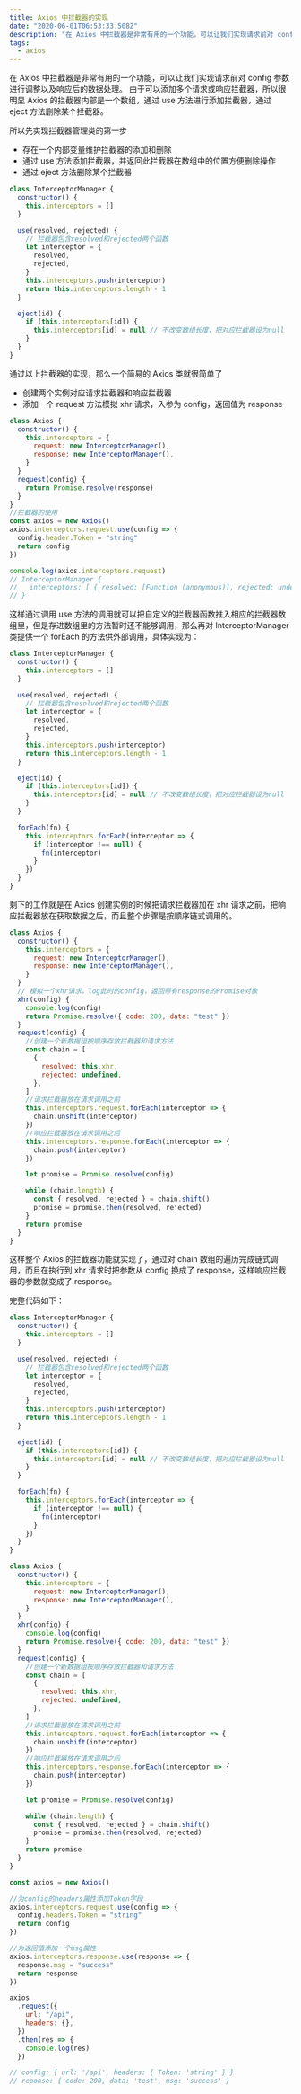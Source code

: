 ```yaml
---
title: Axios 中拦截器的实现
date: "2020-06-01T06:53:33.508Z"
description: "在 Axios 中拦截器是非常有用的一个功能，可以让我们实现请求前对 config 参数进行调整以及响应后的数据处理"
tags:
  - axios
---
```


在 Axios 中拦截器是非常有用的一个功能，可以让我们实现请求前对 config 参数进行调整以及响应后的数据处理。
由于可以添加多个请求或响应拦截器，所以很明显 Axios 的拦截器内部是一个数组，通过 use 方法进行添加拦截器，通过 eject 方法删除某个拦截器。

所以先实现拦截器管理类的第一步

- 存在一个内部变量维护拦截器的添加和删除
- 通过 use 方法添加拦截器，并返回此拦截器在数组中的位置方便删除操作
- 通过 eject 方法删除某个拦截器

```javascript
class InterceptorManager {
  constructor() {
    this.interceptors = []
  }

  use(resolved, rejected) {
    // 拦截器包含resolved和rejected两个函数
    let interceptor = {
      resolved,
      rejected,
    }
    this.interceptors.push(interceptor)
    return this.interceptors.length - 1
  }

  eject(id) {
    if (this.interceptors[id]) {
      this.interceptors[id] = null // 不改变数组长度，把对应拦截器设为null
    }
  }
}
```

通过以上拦截器的实现，那么一个简易的 Axios 类就很简单了

- 创建两个实例对应请求拦截器和响应拦截器
- 添加一个 request 方法模拟 xhr 请求，入参为 config，返回值为 response

```javascript
class Axios {
  constructor() {
    this.interceptors = {
      request: new InterceptorManager(),
      response: new InterceptorManager(),
    }
  }
  request(config) {
    return Promise.resolve(response)
  }
}
//拦截器的使用
const axios = new Axios()
axios.interceptors.request.use(config => {
  config.header.Token = "string"
  return config
})

console.log(axios.interceptors.request)
// InterceptorManager {
//   interceptors: [ { resolved: [Function (anonymous)], rejected: undefined } ]
// }
```

这样通过调用 use 方法的调用就可以把自定义的拦截器函数推入相应的拦截器数组里，但是存进数组里的方法暂时还不能够调用，那么再对 InterceptorManager 类提供一个 forEach 的方法供外部调用，具体实现为：

```javascript
class InterceptorManager {
  constructor() {
    this.interceptors = []
  }

  use(resolved, rejected) {
    // 拦截器包含resolved和rejected两个函数
    let interceptor = {
      resolved,
      rejected,
    }
    this.interceptors.push(interceptor)
    return this.interceptors.length - 1
  }

  eject(id) {
    if (this.interceptors[id]) {
      this.interceptors[id] = null // 不改变数组长度，把对应拦截器设为null
    }
  }

  forEach(fn) {
    this.interceptors.forEach(interceptor => {
      if (interceptor !== null) {
        fn(interceptor)
      }
    })
  }
}
```

剩下的工作就是在 Axios 创建实例的时候把请求拦截器加在 xhr 请求之前，把响应拦截器放在获取数据之后，而且整个步骤是按顺序链式调用的。

```javascript
class Axios {
  constructor() {
    this.interceptors = {
      request: new InterceptorManager(),
      response: new InterceptorManager(),
    }
  }
  // 模拟一个xhr请求，log此时的config，返回带有response的Promise对象
  xhr(config) {
    console.log(config)
    return Promise.resolve({ code: 200, data: "test" })
  }
  request(config) {
    //创建一个新数据组按顺序存放拦截器和请求方法
    const chain = [
      {
        resolved: this.xhr,
        rejected: undefined,
      },
    ]
    //请求拦截器放在请求调用之前
    this.interceptors.request.forEach(interceptor => {
      chain.unshift(interceptor)
    })
    //响应拦截器放在请求调用之后
    this.interceptors.response.forEach(interceptor => {
      chain.push(interceptor)
    })

    let promise = Promise.resolve(config)

    while (chain.length) {
      const { resolved, rejected } = chain.shift()
      promise = promise.then(resolved, rejected)
    }
    return promise
  }
}
```

这样整个 Axios 的拦截器功能就实现了，通过对 chain 数组的遍历完成链式调用，而且在执行到 xhr 请求时把参数从 config 换成了 response，这样响应拦截器的参数就变成了 response。

完整代码如下：

```javascript
class InterceptorManager {
  constructor() {
    this.interceptors = []
  }

  use(resolved, rejected) {
    // 拦截器包含resolved和rejected两个函数
    let interceptor = {
      resolved,
      rejected,
    }
    this.interceptors.push(interceptor)
    return this.interceptors.length - 1
  }

  eject(id) {
    if (this.interceptors[id]) {
      this.interceptors[id] = null // 不改变数组长度，把对应拦截器设为null
    }
  }

  forEach(fn) {
    this.interceptors.forEach(interceptor => {
      if (interceptor !== null) {
        fn(interceptor)
      }
    })
  }
}

class Axios {
  constructor() {
    this.interceptors = {
      request: new InterceptorManager(),
      response: new InterceptorManager(),
    }
  }
  xhr(config) {
    console.log(config)
    return Promise.resolve({ code: 200, data: "test" })
  }
  request(config) {
    //创建一个新数据组按顺序存放拦截器和请求方法
    const chain = [
      {
        resolved: this.xhr,
        rejected: undefined,
      },
    ]
    //请求拦截器放在请求调用之前
    this.interceptors.request.forEach(interceptor => {
      chain.unshift(interceptor)
    })
    //响应拦截器放在请求调用之后
    this.interceptors.response.forEach(interceptor => {
      chain.push(interceptor)
    })

    let promise = Promise.resolve(config)

    while (chain.length) {
      const { resolved, rejected } = chain.shift()
      promise = promise.then(resolved, rejected)
    }
    return promise
  }
}

const axios = new Axios()

//为config的headers属性添加Token字段
axios.interceptors.request.use(config => {
  config.headers.Token = "string"
  return config
})

//为返回值添加一个msg属性
axios.interceptors.response.use(response => {
  response.msg = "success"
  return response
})

axios
  .request({
    url: "/api",
    headers: {},
  })
  .then(res => {
    console.log(res)
  })

// config: { url: '/api', headers: { Token: 'string' } }
// reponse: { code: 200, data: 'test', msg: 'success' }
```
